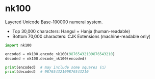# nk100

Layered Unicode Base-100000 numeral system.

- Top 30,000 characters: Hangul + Hanja (human-readable)
- Bottom 70,000 characters: CJK Extensions (machine-readable only)

```python
import nk100

encoded = nk100.encode_nk100(98765432109876543210)
decoded = nk100.decode_nk100(encoded)

print(encoded)  # may include some squares (□)
print(decoded)  # 98765432109876543210
```

